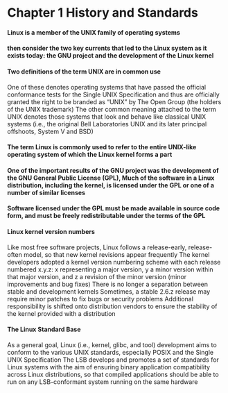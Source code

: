 # Chapter 1 History and Standards

#### Linux is a member of the UNIX family of operating systems

#### then consider the two key currents that led to the Linux system as it exists today: the GNU project and the development of the Linux kernel

#### Two definitions of the term UNIX are in common use
One of these denotes operating systems that have passed the official conformance tests for the Single UNIX Specification and thus are officially granted the right to be branded as “UNIX” by The Open Group (the holders of the UNIX trademark)
The other common meaning attached to the term UNIX denotes those systems that look and behave like classical UNIX systems (i.e., the original Bell Laboratories UNIX and its later principal offshoots, System V and BSD)

#### The term Linux is commonly used to refer to the entire UNIX-like operating system of which the Linux kernel forms a part

#### One of the important results of the GNU project was the development of the GNU General Public License (GPL), Much of the software in a Linux distribution, including the kernel, is licensed under the GPL or one of a number of similar licenses

#### Software licensed under the GPL must be made available in source code form, and must be freely redistributable under the terms of the GPL

#### Linux kernel version numbers
  Like most free software projects, Linux follows a release-early, release-often model, so that new kernel revisions appear frequently
  The kernel developers adopted a kernel version numbering scheme with each release numbered x.y.z: x representing a major version, y a minor version within that major version, and z a revision of the minor version (minor improvements and bug fixes)
  There is no longer a separation between stable and development kernels
  Sometimes, a stable 2.6.z release may require minor patches to fix bugs or security problems
  Additional responsibility is shifted onto distribution vendors to ensure the stability of the kernel provided with a distribution

#### The Linux Standard Base
  As a general goal, Linux (i.e., kernel, glibc, and tool) development aims to conform to the various UNIX standards, especially POSIX and the Single UNIX Specification
  The LSB develops and promotes a set of standards for Linux systems with the aim of ensuring binary application compatibility across Linux distributions, so that compiled applications should be able to run on any LSB-conformant system running on the same hardware  